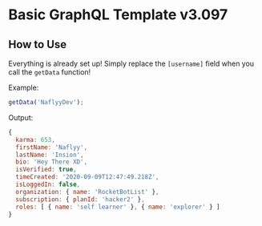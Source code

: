 # **Basic GraphQL Template v3.097**

## **How to Use**

Everything is already set up! Simply replace the `[username]` field when you call the `getData` function!

Example:
```js
getData('NaflyyDev');
```

Output:
```js
{
  karma: 653,
  firstName: 'Naflyy',
  lastName: 'Insion',
  bio: 'Hey There XD',
  isVerified: true,
  timeCreated: '2020-09-09T12:47:49.218Z',
  isLoggedIn: false,
  organization: { name: 'RocketBotList' },
  subscription: { planId: 'hacker2' },
  roles: [ { name: 'self learner' }, { name: 'explorer' } ]
}
```
